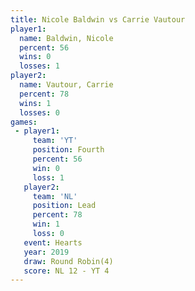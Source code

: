 ```yaml
---
title: Nicole Baldwin vs Carrie Vautour
player1:               
  name: Baldwin, Nicole
  percent: 56          
  wins: 0              
  losses: 1            
player2:               
  name: Vautour, Carrie
  percent: 78          
  wins: 1              
  losses: 0            
games:
 - player1:          
     team: 'YT'      
     position: Fourth
     percent: 56     
     win: 0          
     loss: 1         
   player2:        
     team: 'NL'    
     position: Lead
     percent: 78   
     win: 1        
     loss: 0       
   event: Hearts       
   year: 2019          
   draw: Round Robin(4)
   score: NL 12 - YT 4 
---
```

